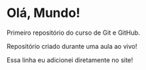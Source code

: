 # Olá, Mundo!
 Primeiro repositório do curso de Git e GitHub.

Repositório criado durante uma aula ao vivo!

Essa linha eu adicionei diretamente no site!
